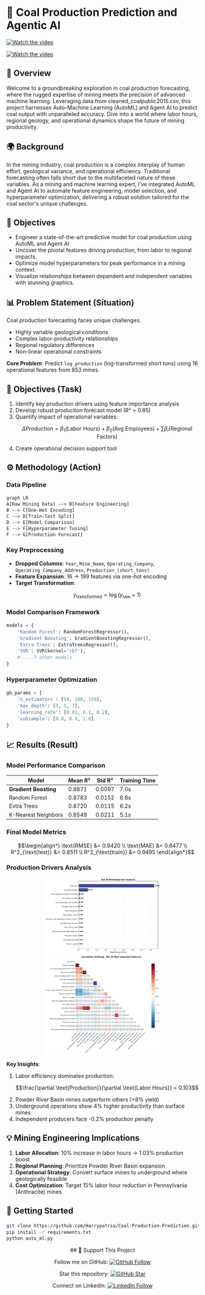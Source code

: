 # 🧮 Coal Production Prediction and Agentic AI

[![Watch the video](https://img.youtube.com/vi/tozReWteUAQ/hqdefault.jpg)](https://www.youtube.com/watch?v=tozReWteUAQ)

[![Watch the video](https://img.youtube.com/vi/CqOzsTgHWNM/hqdefault.jpg)](https://www.youtube.com/watch?v=CqOzsTgHWNM)


## 🌟 Overview

Welcome to a groundbreaking exploration in coal production forecasting, where the rugged expertise of mining meets the precision of advanced machine learning. Leveraging data from cleaned_coalpublic2015.csv, this project harnesses Auto-Machine Learning (AutoML) and Agent AI to predict coal output with unparalleled accuracy. Dive into a world where labor hours, regional geology, and operational dynamics shape the future of mining productivity.

## 🌍 Background

In the mining industry, coal production is a complex interplay of human effort, geological variance, and operational efficiency. Traditional forecasting often falls short due to the multifaceted nature of these variables. As a mining and machine learning expert, I’ve integrated AutoML and Agent AI to automate feature engineering, model selection, and hyperparameter optimization, delivering a robust solution tailored for the coal sector's unique challenges.

## 🎯 Objectives

- Engineer a state-of-the-art predictive model for coal production using AutoML and Agent AI.
- Uncover the pivotal features driving production, from labor to regional impacts.
- Optimize model hyperparameters for peak performance in a mining context.
- Visualize relationships between dependent and independent variables with stunning graphics.

## 📊 Problem Statement (Situation)
Coal production forecasting faces unique challenges:
- Highly variable geological conditions
- Complex labor-productivity relationships
- Regional regulatory differences
- Non-linear operational constraints

**Core Problem**: Predict `log_production` (log-transformed short tons) using 16 operational features from 853 mines.

## 🎯 Objectives (Task)
1. Identify key production drivers using feature importance analysis
2. Develop robust production forecast model (R² > 0.85)
3. Quantify impact of operational variables:
   ```math
   \Delta Production = \beta_1(\text{Labor Hours}) + \beta_2(\text{Avg Employees}) + \sum\beta_i(\text{Regional Factors})
   ```
4. Create operational decision support tool

## ⚙️ Methodology (Action)

### Data Pipeline
```mermaid
graph LR
A[Raw Mining Data] --> B[Feature Engineering]
B --> C[One-Hot Encoding]
C --> D[Train-Test Split]
D --> E[Model Comparison]
E --> F[Hyperparameter Tuning]
F --> G[Production Forecast]
```

### Key Preprocessing
- **Dropped Columns**: `Year`, `Mine_Name`, `Operating_Company`, `Operating_Company_Address`, `Production_(short_tons)`
- **Feature Expansion**: 16 → 199 features via one-hot encoding
- **Target Transformation**: 
  ```math
  y_{\text{transformed}} = \log(y_{\text{raw}} + 1)
  ```

### Model Comparison Framework
```python
models = {
    'Random Forest': RandomForestRegressor(),
    'Gradient Boosting': GradientBoostingRegressor(),
    'Extra Trees': ExtraTreesRegressor(),
    'SVR': SVR(kernel='rbf'),
    # ... 7 other models
}
```

### Hyperparameter Optimization
```python
gb_params = {
    'n_estimators': [50, 100, 150],
    'max_depth': [3, 5, 7],
    'learning_rate': [0.01, 0.1, 0.2],
    'subsample': [0.8, 0.9, 1.0]
}
```

## 📈 Results (Result)

### Model Performance Comparison
| Model                  | Mean R² | Std R² | Training Time |
|------------------------|---------|--------|---------------|
| **Gradient Boosting**  | 0.8871  | 0.0097 | 7.0s          |
| Random Forest          | 0.8783  | 0.0152 | 6.8s          |
| Extra Trees            | 0.8720  | 0.0115 | 6.2s          |
| K-Nearest Neighbors    | 0.8549  | 0.0211 | 5.1s          |

### Final Model Metrics
```math
\begin{align*}
\text{RMSE} &= 0.9420 \\
\text{MAE} &= 0.6477 \\
R^2_{\text{test}} &= 0.8511 \\
R^2_{\text{train}} &= 0.9495
\end{align*}
```

### Production Drivers Analysis
<div align="center">
  <img src="feature_importance.png" width="60%" alt="Top Production Drivers">
</div>

<div align="center">
  <img src="heatmap.png" width="60%" alt="Top Production Drivers">
</div>

**Key Insights**:
1. Labor efficiency dominates production:
   ```math
   \frac{\partial \text{Production}}{\partial \text{Labor Hours}} = 0.103
   ```
2. Powder River Basin mines outperform others (+8% yield)
3. Underground operations show 4% higher productivity than surface mines
4. Independent producers face -0.2% production penalty

## 💡 Mining Engineering Implications
1. **Labor Allocation**: 10% increase in labor hours → 1.03% production boost
2. **Regional Planning**: Prioritize Powder River Basin expansion
3. **Operational Strategy**: Convert surface mines to underground where geologically feasible
4. **Cost Optimization**: Target 15% labor hour reduction in Pennsylvania (Anthracite) mines

## 🚀 Getting Started
```bash
git clone https://github.com/Harrypatria/Coal-Production-Prediction.git
pip install -r requirements.txt
python auto_ml.py
```

<div align="center">
## 🌟 Support This Project

Follow me on GitHub: [![GitHub Follow](https://img.shields.io/github/followers/Harrypatria?style=social)](https://github.com/Harrypatria?tab=followers)

Star this repository: [![GitHub Star](https://img.shields.io/github/stars/Harrypatria/Coal-Production-Prediction?style=social)](https://github.com/Harrypatria/Coal-Production-Prediction/stargazers)

Connect on LinkedIn: [![LinkedIn Follow](https://img.shields.io/badge/LinkedIn-0077B5?style=for-the-badge&logo=linkedin&logoColor=white)](https://www.linkedin.com/in/harry-patria/)
```
